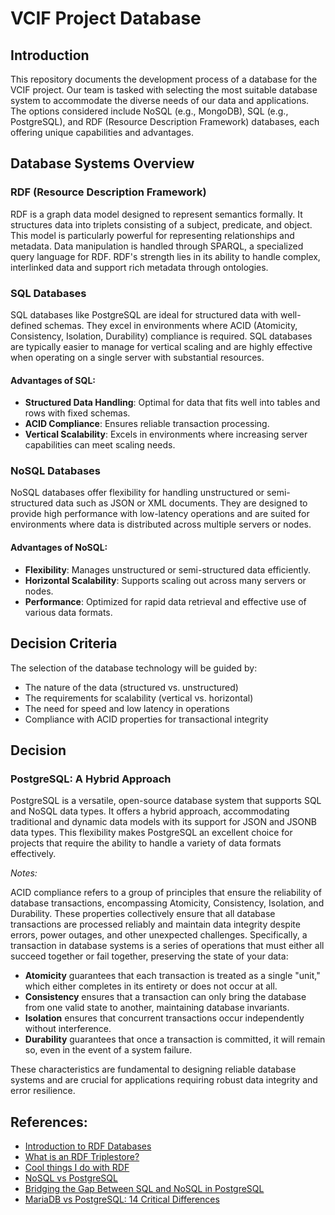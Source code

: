 # VCIF Project Database

## Introduction

This repository documents the development process of a database for the VCIF project. Our team is tasked with selecting the most suitable database system to accommodate the diverse needs of our data and applications. The options considered include NoSQL (e.g., MongoDB), SQL (e.g., PostgreSQL), and RDF (Resource Description Framework) databases, each offering unique capabilities and advantages.

## Database Systems Overview

### RDF (Resource Description Framework)

RDF is a graph data model designed to represent semantics formally. It structures data into triplets consisting of a subject, predicate, and object. This model is particularly powerful for representing relationships and metadata. Data manipulation is handled through SPARQL, a specialized query language for RDF. RDF's strength lies in its ability to handle complex, interlinked data and support rich metadata through ontologies.

### SQL Databases

SQL databases like PostgreSQL are ideal for structured data with well-defined schemas. They excel in environments where ACID (Atomicity, Consistency, Isolation, Durability) compliance is required. SQL databases are typically easier to manage for vertical scaling and are highly effective when operating on a single server with substantial resources.

#### Advantages of SQL:

- **Structured Data Handling**: Optimal for data that fits well into tables and rows with fixed schemas.
- **ACID Compliance**: Ensures reliable transaction processing.
- **Vertical Scalability**: Excels in environments where increasing server capabilities can meet scaling needs.

### NoSQL Databases

NoSQL databases offer flexibility for handling unstructured or semi-structured data such as JSON or XML documents. They are designed to provide high performance with low-latency operations and are suited for environments where data is distributed across multiple servers or nodes.

#### Advantages of NoSQL:

- **Flexibility**: Manages unstructured or semi-structured data efficiently.
- **Horizontal Scalability**: Supports scaling out across many servers or nodes.
- **Performance**: Optimized for rapid data retrieval and effective use of various data formats.

## Decision Criteria

The selection of the database technology will be guided by:
- The nature of the data (structured vs. unstructured)
- The requirements for scalability (vertical vs. horizontal)
- The need for speed and low latency in operations
- Compliance with ACID properties for transactional integrity

## Decision

### PostgreSQL: A Hybrid Approach

PostgreSQL is a versatile, open-source database system that supports SQL and NoSQL data types. It offers a hybrid approach, accommodating traditional and dynamic data models with its support for JSON and JSONB data types. This flexibility makes PostgreSQL an excellent choice for projects that require the ability to handle a variety of data formats effectively.


*Notes:*   

ACID compliance refers to a group of principles that ensure the reliability of database transactions, encompassing Atomicity, Consistency, Isolation, and Durability. These properties collectively ensure that all database transactions are processed reliably and maintain data integrity despite errors, power outages, and other unexpected challenges. Specifically, a transaction in database systems is a series of operations that must either all succeed together or fail together, preserving the state of your data:

- **Atomicity** guarantees that each transaction is treated as a single "unit," which either completes in its entirety or does not occur at all.
- **Consistency** ensures that a transaction can only bring the database from one valid state to another, maintaining database invariants.
- **Isolation** ensures that concurrent transactions occur independently without interference.
- **Durability** guarantees that once a transaction is committed, it will remain so, even in the event of a system failure.

These characteristics are fundamental to designing reliable database systems and are crucial for applications requiring robust data integrity and error resilience.


## References:
- [Introduction to RDF Databases](https://medium.com/@brkyataman/introduction-to-rdf-databases-e54c1fc8c51d)
- [What is an RDF Triplestore?](https://www.ontotext.com/knowledgehub/fundamentals/what-is-rdf-triplestore/)
- [Cool things I do with RDF](https://medium.com/@dallemang/jug-o-cool-things-i-do-with-rdf-3cdb5b059192)
- [NoSQL vs PostgreSQL](https://medium.com/@antzwo/nosql-vs-postgresql-6b8a6854550)
- [Bridging the Gap Between SQL and NoSQL in PostgreSQL](https://medium.com/the-table-sql-and-devtalk/bridging-the-gap-between-sql-and-nosql-in-postgresql-8aa4e35cebcd)
- [MariaDB vs PostgreSQL: 14 Critical Differences](https://kinsta.com/blog/mariadb-vs-postgresql/#:~:text=MariaDB%20is%20deemed%20suitable%20for,to%20outperform%20MariaDB's%20query%20cache.)